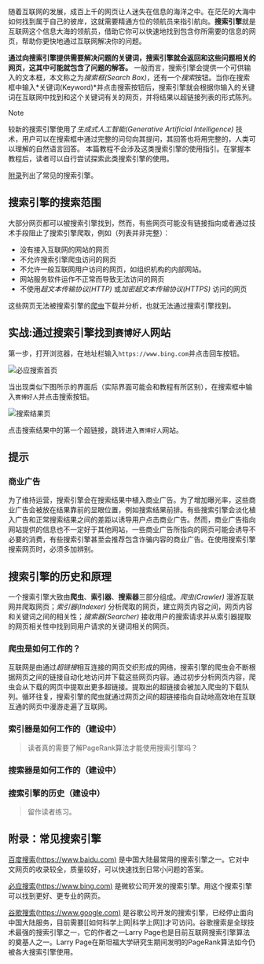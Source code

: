 随着互联网的发展，成百上千的网页让人迷失在信息的海洋之中。在茫茫的大海中如何找到属于自己的彼岸，这就需要精通方位的领航员来指引航向。**搜索引擎**就是互联网这个信息大海的领航员，借助它你可以快速地找到包含你所需要的信息的网页，帮助你更快地通过互联网解决你的问题。

**通过向搜索引擎提供需要解决问题的关键词，搜索引擎就会返回和这些问题相关的网页，这其中可能就包含了问题的解答。**
一般而言，搜索引擎会提供一个可供输入的文本框，本文称之为*搜索框(Search Box)*，还有一个*搜索*按钮。当你在搜索框中输入*关键词(Keyword)*并点击搜索按钮后，搜索引擎就会根据你输入的关键词在互联网中找到和这个关键词有关的网页，并将结果以超链接列表的形式陈列。

> [!NOTE]
> 较新的搜索引擎使用了*生成式人工智能(Generative Artificial Intelligence)* 技术，用户可以在搜索框中通过完整的问句向其提问，其回答也将用完整的，人类可以理解的自然语言回答。
> 本篇教程不会涉及这类搜索引擎的使用指引。在掌握本教程后，读者可以自行尝试探索此类搜索引擎的使用。

[附录](#附录常见搜索引擎)列出了常见的搜索引擎。

## 搜索引擎的搜索范围

大部分网页都可以被搜索引擎找到，然而，有些网页可能没有链接指向或者通过技术手段阻止了搜索引擎爬取，例如（列表并非完整）：

 - 没有接入互联网的网站的网页
 - 不允许搜索引擎爬虫访问的网页
 - 不允许一般互联网用户访问的网页，如组织机构的内部网站。
 - 网站服务软件运作不正常而导致无法访问的网页
 - 不使用*超文本传输协议(HTTP)* 或*加密超文本传输协议(HTTPS)* 访问的网页

这些网页无法被搜索引擎的[爬虫](#爬虫是如何工作的)下载并分析，也就无法通过搜索引擎找到。

## 实战:通过搜索引擎找到`赛博好人`网站

第一步，打开浏览器，在地址栏输入`https://www.bing.com`并点击回车按钮。

![必应搜索首页](File/search-landing.png)

当出现类似下图所示的界面后（实际界面可能会和教程有所区别），在搜索框中输入`赛博好人`并点击搜索按钮。

![搜索结果页](File/search-result.png)

点击搜索结果中的第一个超链接，跳转进入`赛博好人`网站。

## 提示

### 商业广告

为了维持运营，搜索引擎会在搜索结果中植入商业广告。为了增加曝光率，这些商业广告会被放在结果靠前的显眼位置，例如搜索结果前排。有些搜索引擎会淡化植入广告和正常搜索结果之间的差距以诱导用户点击商业广告。然而，商业广告指向网站提供的信息也不一定好于其他网站，一些商业广告所指向的网页可能会诱导不必要的消费，有些搜索引擎甚至会推荐包含诈骗内容的商业广告。在使用搜索引擎搜索网页时，必须多加辨别。

## 搜索引擎的历史和原理

一个搜索引擎大致由**爬虫**、**索引器**、**搜索器**三部分组成。*爬虫(Crawler)* 漫游互联网并爬取网页；*索引器(Indexer)* 分析爬取的网页，建立网页内容之间，网页内容和关键词之间的相关性；*搜索器(Searcher)* 接收用户的搜索请求并从索引器提取的网页相关性中找到同用户请求的关键词相关的网页。

### 爬虫是如何工作的？

互联网是由通过*超链接*相互连接的网页交织形成的网络，搜索引擎的爬虫会不断根据网页之间的链接自动化地访问并下载这些网页内容。通过初步分析网页内容，爬虫会从下载的网页中提取出更多超链接。提取出的超链接会被加入爬虫的下载队列。循环往复，搜索引擎的爬虫就通过网页之间的超链接指向自动地高效地在互联互通的网页中漫游走遍了互联网。

### 索引器是如何工作的（建设中）

> 读者真的需要了解PageRank算法才能使用搜索引擎吗？

### 搜索器是如何工作的（建设中）

### 搜索引擎的历史（建设中）

> 留作读者练习。

## 附录：常见搜索引擎

[百度搜索(https://www.baidu.com)](https://www.baidu.com) 是中国大陆最常用的搜索引擎之一。它对中文网页的收录较全，质量较好，可以快速找到日常小问题的答案。

[必应搜索(https://www.bing.com)](https://www.bing.com) 是微软公司开发的搜索引擎。用这个搜索引擎可以找到更好、更专业的网页。

[谷歌搜索(https://www.google.com)](https://www.google.com) 是谷歌公司开发的搜索引擎，已经停止面向中国大陆服务，目前需要[[如何科学上网|科学上网]]才可访问。谷歌搜索是全球技术最强的搜索引擎之一，它的作者之一Larry Page也是目前互联网搜索引擎算法的奠基人之一。Larry Page在斯坦福大学研究生期间发明的PageRank算法如今仍被各大搜索引擎使用。